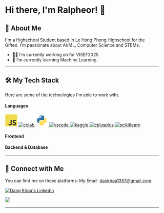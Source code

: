 # Hi there, I'm Ralpheor! 👋

## 🔭 About Me

I'm a Highschool Student based in Le Hong Phong Highschool for the Gifted. I'm passionate about AI/ML, Computer Science and STEMs.

- 👨‍💻 I’m currently working on for VISEF2025.
- 🌱 I’m currently learning Machine Learning.
---

## 🛠️ My Tech Stack

Here are some of the technologies I'm able to work with.

#### Languages
<p align="left"> 
  <a href="https://www.javascript.com/" target="_blank"> 
    <img src="https://raw.githubusercontent.com/devicons/devicon/master/icons/javascript/javascript-original.svg" alt="javascript" width="40" height="40"/> 
  </a> 
  <a href="https://colab.research.google.com/" target="_blank"> 
    <img src="https://cdn.jsdelivr.net/gh/devicons/devicon@latest/icons/googlecolab/googlecolab-original.svg" alt="colab" width="40" height="40" />
  </a>
  <a href="https://www.python.org" target="_blank"> 
    <img src="https://raw.githubusercontent.com/devicons/devicon/master/icons/python/python-original.svg" alt="python" width="40" height="40"/> 
  </a> 
  <a href="https://code.visualstudio.com/" target="_blank"> 
    <img src="https://cdn.jsdelivr.net/gh/devicons/devicon@latest/icons/vscode/vscode-original.svg" width="40" height="40" alt="vscode" />
  </a> 
  <a href="https://kaggle.com/" target="_blank"> 
    <img src="https://cdn.jsdelivr.net/gh/devicons/devicon@latest/icons/kaggle/kaggle-original.svg" width="40" height="40" alt="kaggle" />
  </a> 
  <a href="#" target="_blank"> 
    <img src="https://cdn.jsdelivr.net/gh/devicons/devicon@latest/icons/cplusplus/cplusplus-original.svg" width="40" height="40" alt="cplusplus" />
  </a>
  <a href="#" target="_blank"> 
    <img src="https://cdn.jsdelivr.net/gh/devicons/devicon@latest/icons/scikitlearn/scikitlearn-original.svg" width="40" height="40" alt="scikitlearn" />
  </a>
</p>

#### Frontend


#### Backend & Database
---

## 🔗 Connect with Me

You can find me on these platforms:
My Email: [daokhoa1357@gmail.com](mailto:daokhoa1357@gmail.com)

<p align="left">
<a href="https://www.linkedin.com/in/eggcognito/" target="blank"><img align="center" src="https://raw.githubusercontent.com/rahuldkjain/github-profile-readme-generator/master/src/images/icons/Social/linked-in-alt.svg" alt="Dang Khoa's LinkedIn" height="30" width="40" /></a>
</p>


![](https://komarev.com/ghpvc/?username=ralpheorhimself)

---
